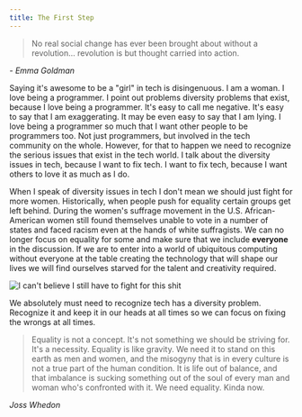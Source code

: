 ```yaml
---
title: The First Step
---
```


> No real social change has ever been brought about without a revolution... revolution is but thought carried into action.
<div class="citation"><cite>- Emma Goldman</cite></div>


Saying it's awesome to be a "girl" in tech is disingenuous. I am a woman. I love being a programmer. I point out problems diversity problems that exist, because I love being a programmer. It's easy to call me negative. It's easy to say that I am exaggerating. It may be even easy to say that I am lying. I love being a programmer so much that I want other people to be programmers too. Not just programmers, but involved in the tech community on the whole. However, for that to happen we need to recognize the serious issues that exist in the tech world. I talk about the diversity issues in tech, because I want to fix tech. I want to fix tech, because I want others to love it as much as I do.

When I speak of diversity issues in tech I don't mean we should just fight for more women. Historically, when people push for equality certain groups get left behind. During the women's suffrage movement in the U.S. African-American women still found themselves unable to vote in a number of states and faced racism even at the hands of white suffragists. We can no longer focus on equality for some and make sure that we include __everyone__ in the discussion. If we are to enter into a world of ubiquitous computing without everyone at the table creating the technology that will shape our lives we will find ourselves starved for the talent and creativity required.

![I can't believe I still have to fight for this shit](cant-believe.jpeg) 

We absolutely must need to recognize tech has a diversity problem. Recognize it and keep it in our heads at all times so we can focus on fixing the wrongs at all times. 

> Equality is not a concept. It's not something we should be striving for. It's a necessity. Equality is like gravity. We need it to stand on this earth as men and women, and the misogyny that is in every culture is not a true part of the human condition. It is life out of balance, and that imbalance is sucking something out of the soul of every man and woman who's confronted with it. We need equality. Kinda now. 
<div class="citation"><cite>Joss Whedon</cite></div>